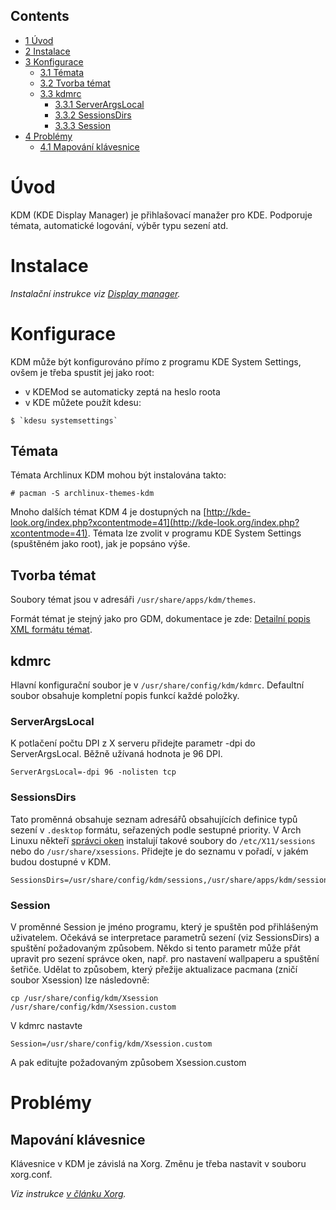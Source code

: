 ## Contents

*   [1 Úvod](#.C3.9Avod)
*   [2 Instalace](#Instalace)
*   [3 Konfigurace](#Konfigurace)
    *   [3.1 Témata](#T.C3.A9mata)
    *   [3.2 Tvorba témat](#Tvorba_t.C3.A9mat)
    *   [3.3 kdmrc](#kdmrc)
        *   [3.3.1 ServerArgsLocal](#ServerArgsLocal)
        *   [3.3.2 SessionsDirs](#SessionsDirs)
        *   [3.3.3 Session](#Session)
*   [4 Problémy](#Probl.C3.A9my)
    *   [4.1 Mapování klávesnice](#Mapov.C3.A1n.C3.AD_kl.C3.A1vesnice)

# Úvod

KDM (KDE Display Manager) je přihlašovací manažer pro KDE. Podporuje témata, automatické logování, výběr typu sezení atd.

# Instalace

_Instalační instrukce viz [Display manager](/index.php/Display_manager "Display manager")._

# Konfigurace

KDM může být konfigurováno přímo z programu KDE System Settings, ovšem je třeba spustit jej jako root:

*   v KDEMod se automaticky zeptá na heslo roota
*   v KDE můžete použít kdesu:

```
$ `kdesu systemsettings`

```

## Témata

Témata Archlinux KDM mohou být instalována takto:

```
# pacman -S archlinux-themes-kdm

```

Mnoho dalších témat KDM 4 je dostupných na [http://kde-look.org/index.php?xcontentmode=41](http://kde-look.org/index.php?xcontentmode=41). Témata lze zvolit v programu KDE System Settings (spuštěném jako root), jak je popsáno výše.

## Tvorba témat

Soubory témat jsou v adresáři `/usr/share/apps/kdm/themes`.

Formát témat je stejný jako pro GDM, dokumentace je zde: [Detailní popis XML formátu témat](http://projects.gnome.org//gdm/docs/2.18/thememanual.html#descofthemeformat).

## kdmrc

Hlavní konfigurační soubor je v `/usr/share/config/kdm/kdmrc`. Defaultní soubor obsahuje kompletní popis funkcí každé položky.

### ServerArgsLocal

K potlačení počtu DPI z X serveru přidejte parametr -dpi do ServerArgsLocal. Běžně užívaná hodnota je 96 DPI.

```
ServerArgsLocal=-dpi 96 -nolisten tcp

```

### SessionsDirs

Tato proměnná obsahuje seznam adresářů obsahujících definice typů sezení v `.desktop` formátu, seřazených podle sestupné priority. V Arch Linuxu někteří [správci oken](/index.php/Window_manager "Window manager") instalují takové soubory do `/etc/X11/sessions` nebo do `/usr/share/xsessions`. Přidejte je do seznamu v pořadí, v jakém budou dostupné v KDM.

```
SessionsDirs=/usr/share/config/kdm/sessions,/usr/share/apps/kdm/sessions,/etc/X11/sessions,/usr/share/xsessions

```

### Session

V proměnné Session je jméno programu, který je spuštěn pod přihlášeným uživatelem. Očekává se interpretace parametrů sezení (viz SessionsDirs) a spuštění požadovaným způsobem. Někdo si tento parametr může přát upravit pro sezení správce oken, např. pro nastavení wallpaperu a spuštění šetřiče. Udělat to způsobem, který přežije aktualizace pacmana (zničí soubor Xsession) lze následovně:

```
cp /usr/share/config/kdm/Xsession /usr/share/config/kdm/Xsession.custom

```

V kdmrc nastavte

```
Session=/usr/share/config/kdm/Xsession.custom

```

A pak editujte požadovaným způsobem Xsession.custom

# Problémy

## Mapování klávesnice

Klávesnice v KDM je závislá na Xorg. Změnu je třeba nastavit v souboru xorg.conf.

_Viz instrukce [v článku Xorg](/index.php/Xorg#Keyboard_settings "Xorg")._